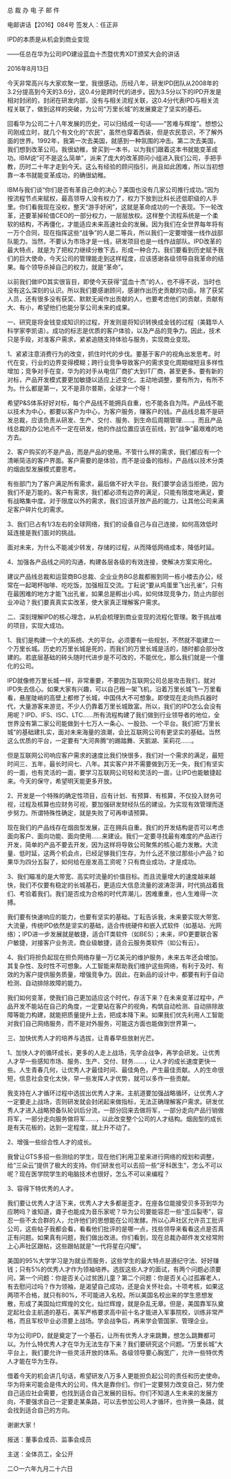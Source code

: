 ﻿总 裁 办 电 子 邮 件

 

电邮讲话【2016】084号           签发人：任正非

IPD的本质是从机会到商业变现

 

——任总在华为公司IPD建设蓝血十杰暨优秀XDT颁奖大会的讲话

2016年8月13日

今天非常高兴与大家欢聚一堂，我很感动。历经八年，研发IPD团队从2008年的3.2分提高到今天的3.6分，这0.4分是跨时代的进步。因为3.5分以下的IPD开发是相对封闭的，封闭在研发内部，没有与相关流程关联，这0.4分代表IPD与相关流程关联了，做到这样的突破，为公司“万里长城”的发展奠定了坚实的基石。

回看华为公司二十八年发展的历史，可以归结成一句话——“苦难与辉煌”。想想公司刚成立时，就几个有文化的“农民”，虽然也穿着西装，但是农民意识，不了解外面的世界。1992年，我第一次去美国，就感到一种氛围的冲击。第二次去美国，我们想到改革公司。我很幼稚，曾买到一本书，以为我们跟着这本书就能变革成功。IBM说“可不是这么简单”，派来了庞大的改革顾问小组进入我们公司，手把手教，历时二十年才走到今天。这么有经验的顾问指引，尚且如此困难，所以当初想靠一本书就能变革成功，的确很幼稚。

IBM与我们谈“你们是否有革自己命的决心？美国也没有几家公司推行成功。”因为按流程节点来赋权，最高领导人没有权力了，权力下放到比科长还低职级的人手里。你们看我现在没权，整天“游手好闲”，这就是革命成功的一个表现。下一轮改革，还要革掉轮值CEO的一部分权力，一层层放权。这样整个流程系统是一个柔软的结构，不再僵化，才能适应未来高速社会的发展。因为我们在全世界每年将有一万个合同，现在指挥这些“战争”的人是二等兵，所以我们一定要增强一线作战部队能力。当然，不要认为市场才是一线，研发项目也是一线作战部队。IPD改革的最大特点，就是为了把权力继续分散下去，形成一种合力。我们要看到历史赋予我们的巨大使命，今天公司的管理能走到这样程度，应该感谢各级领导自我革命的结果。每个领导杀掉自己的权力，就是“革命”。

以前我们做IPD其实很盲目，即使今天获得“蓝血十杰”的人，也不得不说，当时也没有这么深刻的认识。所以我们要感谢顾问，感谢作出历史贡献的功臣。除了获奖人员，还有很多没有获奖、默默无闻作出贡献的人，也要考虑他们的贡献，贡献有大、有小，希望他们也能分享公司未来的成果。

一、研究是将金钱变成知识的过程，开发则是将知识转换成金钱的过程（美籍华人科学家李凯语）。成功的标志是优质的客户体验，以及产品的竞争力。因此，技术只是手段，对准客户需求，紧紧追随支持体验与服务，实现商业变现。

1、紧紧注意消费行为的改变，抓住时代的步伐。要基于客户的视角出发思考。时代在变，行业的边界变得模糊；跨行业竞争导致客户的需求变化周期缩短且多样性增加；竞争对手在变，华为的对手从电信厂商扩大到IT厂商，甚至更多。要有新的对标，产品开发模式要更加敏捷以适应上述变化，主动地调整，要有所为，有所不为。什么都是第一，又不是菲尔普斯，全球才一个呀！

希望P&S体系好好对标，每个产品线不能拥兵自重，也不能各自为阵。产品线不能以技术为中心，都要以客户为中心，为客户服务，赚客户的钱。产品线总裁不是研发总裁，应该负责从研发、生产、交付、服务、到生命后周期管理……。而且产品线总裁的办公地点不一定在研发，他的作战位置应该在前线，到“战争”最艰难的地方去。

2、客户购买的不是产品，而是产品的使用。不管什么样的需求，我们都应有一个清晰简洁的客户界面。客户需要的是体验，而不是设备的指标，产品线以技术分类的烟囱型发展模式要思考。

有些部门为了客户满足所有需求，最后做不好大平台。我们要学会适当拒绝，因为我们不是万能的。客户有需求，我们都必须有边界的满足，只能有限度地满足，要有战略集中度。对于限度以外的需求，我们应该开放产品的能力，让其他公司来满足客户碎片化的需求。

3、我们已占有1/3左右的全球网络，我们的设备自己与自己连接，如何高效低时延连接是我们面对的挑战。

面对未来，为什么不能减少转发，存储的过程，从而降低网络成本，降低时延。

4、加强各产品线之间的沟通，构建各层各级的有效连接，使解决方案实用化。

建议产品线总裁和运营商BG总裁、企业业务BG总裁都搬到同一栋小楼去办公，经常在一起喝杯咖啡、吃吃饭，加强相互交流。丁耘说“要从鸡蛋里飞出孔雀”，只有在最困难的地方才能飞出孔雀，如果总是孵出小鸡，如何体现竞争力，防止内部创业冲动？我们要真真实实改革，使大家真正理解客户需求。

二、深刻理解IPD的核心理念，从机会梳理到商业变现的流程化管理。敢于挑战难的项目，实现大成功。

1、我们是构建一个大的系统、大的平台。必须要有一些规划，不然就不能建立一个万里长城。历史的万里长城是死的，而我们的万里长城是活的，随时都会部分改建的。若底层基础的砖头随时代进步是不可改的，不能优化，那么我们就是一个僵化的公司。

IPD就像修万里长城一样，非常重要，不要因为互联网公司总是攻击我们，就对IPD失去信心。如果大家有兴趣，可以自己租一架飞机，沿着万里长城飞一万里看看，悬崖陡峭的高壁上都修了长城，中国伟大不可想象。即使现在走向热兵器时代，大量游客来游览，不少人仍靠着万里长城致富。所以，我们的IPD怎么会没有用呢？IPD、IFS、ISC、LTC……所有流程构建了我们做到行业领导者的地位，全世界没有第二家公司能做到十七万人一条心、一股劲、一个平台。我们把“万里长城”的基础建扎实，面对未来海量的浪潮，会比互联网公司有更坚实的基础。当然这么优质的平台，一定要有“大河奔腾”的踢踏舞、天鹅湖、茉莉花……。

但是互联网公司响应客户需求的速度比我们快很多，我们对一个需求的满足，最短时间三、五年，最长时间七、八年。其实客户并不需要做到万无一失，我们有坚实的一面，也有灵活的一面，要学习互联网公司轻和灵活的一面，让IPD也能敏捷起来。今天的保守，希望明天能更多开放。

2、开发是一个特殊的确定性项目，应有计划、有预算、有核算，不仅投入财务可视，过程及核算也应财务可视，要加强研发财经队伍的建设。为实现有效管理而逐步努力。所谓特殊性确定，就是失败了可再申请预算。

现在我们的产品线存在烟囱型发展，正在拥兵自重。我们的开发结构是否可以考虑面向客户、面向功能、面向使用……来建设。我们一定要寻找最有难度的产品进行开发，简单的产品不要去开发，因为这样将导致公司聚焦的核心能力发散。大流量、低时延，这两个机会点，已经足够我们生存，为什么还不放过那些小产品？如果华为四分五裂了，如何给在座发高工资呢？只有商业成功，才是成功。

3、我们瞄准的是大带宽、高实时流量的价值目标。而且流量增大的速度越来越快，我们不仅要有稳定的长城基石，更适应大信息流量的波涛澎湃，时代挑战着我们、考验着我们。我们是否成为合格的时代弄潮儿，困难重重，也人生难得一次搏。

我们要有快速响应的能力，也要有坚实的基础。丁耘告诉我，未来要实现大带宽、大流量，传统IPD依然是坚实的基础，适合传统硬件和嵌入式软件（如基站、光网络）；IPD进一步发展就是敏捷，适合IT类软件（如BES）；未来，IPD更要联合客户敏捷，对接客户业务流，商业级敏捷，适合云服务类软件（如公有云）。

4、我们将担负起现在担负网络存量一万亿美元的维护服务，未来五年还会增加。其复杂性、及时性不可想象。人工智能来帮助我们维护这些网络，有利于及时、有效的为客户提供服务质量，增强竞争力。因此，在新品的设计中，都要有利于自动检测、自动排除故障的能力。

我们如何变革，使我们自己更加适应这个时代，存活下来？在未来变革过程中，产品开发不能站在自己的角度，一定要站在客户的视角，构筑自动检测、自动排除故障等能力构建，就能把质量提升上去，把成本降下来。如果我们优先利用人工智能对我们自己网络服务，而不是对外服务，可能这方面也能做到世界第一。

三、加快优秀人才的培养与选拔，让青春早些放射光芒。

1、加快人才的循环成长，更多的人走上战场，先学会战争，再学会研发。让优秀人才早一些感知市场、服务、生产、交付、财务……，让人才的成长速度更快一些。人生青春几何，让优秀人才最佳时间、最佳角色，产生最佳贡献。人的生命很短，信息社会变化太快，早一些发挥人才优势，就可以多作一些贡献。

我支持在人才循环过程中选拔出优秀人才来。主航道要加强战略循环，让优秀人才一定要走上战场，否则研发就会封闭起来做指标，无法正确理解客户需求。研发优秀人才进入战略预备队轮训后分流，一部分回来去做将军，一部分走向产品行销做将军，一部分走向服务做将军……，以此改变整个公司的人才结构。烟囱型的成长是有天花板的，达到一定程度，就上升不动了。

2、增强一些综合性人才的成长。

我曾让GTS多招一些测绘的学生，现在他们利用卫星来进行网络的规划和调整，给“三朵云”提供了极大的支持。你们研发也可以去招一些“牙科医生”，怎么不可以呢？现在医学院学生的电脑技术也很好，怎么不可以来编程？

3、容得下特优秀的人才。

我们要让优秀人才活下来，优秀人才大多都是歪才。在座各位能接受贝多芬到华为应聘吗？谁知道，聋子也能成为音乐家呢？华为公司要能容忍一些“歪瓜裂枣”，容忍一些不太合群的人，允许他们的思想能在公司发酵。所以心声社区允许员工批评公司，这些帖子我都会看，看看他们批评的是哪一点，找些领导来看看这点是否真正有问题。如果真有问题，我们做出改进。你们看到，现在总裁办邮件发文经常附上心声社区跟帖，这些跟帖就是“一代将星在闪耀”。

美国的95%大学学习是为就业而服务，这些学生的最大特点是遵纪守法、好好赚钱；只有5%的优秀人才作为领袖培养。选拔这些人才的面试，有两个问题必须要问，第一个问题：你是否关心过贫困儿童？第二个问题：你是否关心过孤寡老人，有去慰问过吗？作为领袖，是渴望自己成功，还是会关怀社会。十项考核，如果这两项不合格，就只有80%，不可能进入名校。所以美国名校出来的学生思想发散，形成了美国灿烂辉煌的文化，灿烂辉煌，就是杂乱无章。但是，美国靠军队奠定起社会主航道的基石，美军严格要求高中前十名才能进入军事院校，训练非常严格，而且军校毕业必须要上战场。学会战争后，再来学会管国家、管理企业。

华为公司IPD，就是奠定了一个基石，让所有优秀人才来跳舞，想怎么跳舞都可以。为什么特优秀人才在华为无法生存下来？我们要研究这个问题。“万里长城”大平台上，我们要允许一些灵活开放的体系。各级领导要心胸宽广，允许一些特优秀人才能在华为生存。

借着今天的机会讲几句话，希望研发八万多人更能担负起公司的责任和历史使命。华为将来可能会是伟大的公司，伟大是靠你们。你们一定要努力改变自己，努力使自己适应社会需要，也找到适合自己发展的目标。你们不知道人生未来的发展方向，不要强求自己一定要走某条路，可以去参加公司人才循环，也许换一条路，就会找到适合自己的方向。

谢谢大家！

 

报送：董事会成员、监事会成员

主送：全体员工，全公开

二○一六年九月二十六日